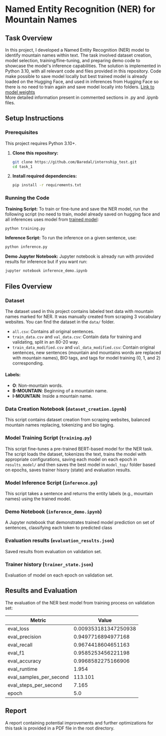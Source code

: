 # Named Entity Recognition (NER) for Mountain Names

## Task Overview
In this project, I developed a Named Entity Recognition (NER) model to identify mountain names within text. The task involved dataset creation, model selection, training/fine-tuning, and preparing demo code to showcase the model's inference capabilities. The solution is implemented in Python 3.10, with all relevant code and files provided in this repository. Code make possible to save model locally but best trained model is already loaded on the Hugging Face, and used in inferences from Hugging Face so there is no need to train again and save model locally into folders. [Link to model weights](https://huggingface.co/Darebal/mountain-names-ner/tree/main) <br>
More detailed information present in commented sections in .py and .ipynb files.

## Setup Instructions

### Prerequisites

This project requires Python 3.10+.

1. **Clone this repository:**
   ```bash
   git clone https://github.com/Baredal/internship_test.git
   cd task_1
   
2. **Install required dependencies:**
   ```bash
   pip install -r requirements.txt

### Running the Code
**Training Script:**
To train or fine-tune and save the NER model, run the following script (no need to train, model already saved on hugging face and all inferences uses model from [trained model](https://huggingface.co/Darebal/mountain-names-ner):
```bash
python training.py
```

**Inference Script:**
To run the inference on a given sentence, use:
```bash
python inference.py
```

**Demo Jupyter Notebook:**
Jupyter notebook is already run with provided results for inference but if you want run:
```bash
jupyter notebook inference_demo.ipynb
```
## Files Overview
### Dataset
The dataset used in this project contains labeled text data with mountain names marked for NER. It was manually created from scraping 3 vocabulary websites. You can find the dataset in the `data/` folder.

- `all.csv`: Contains all original sentences.
- `train_data.csv` and `val_data.csv`: Contain data for training and validating, split in an 80-20 way.
- `train_data_modified.csv` and `val_data_modified.csv`: Contain original sentences, new sentences (mountain and mountains words are replaced with mountain names), BIO tags, and tags for model training (0, 1, and 2) corresponding.

#### Labels:
- **O**: Non-mountain words.
- **B-MOUNTAIN**: Beginning of a mountain name.
- **I-MOUNTAIN**: Inside a mountain name.
  
### Data Creation Notebook (`dataset_creation.ipynb`)
This script contains dataset creation from scraping websites, balanced mountain names replacing, tokenizing and bio taging.

### Model Training Script (`training.py`)
This script fine-tunes a pre-trained BERT-based model for the NER task. The script loads the dataset, tokenizes the text, trains the model with appropriate configurations, saving each model on each epoch in `results_model/` and then saves the best model in `model_top/` folder based on epochs, saves trainer hisory (state) and evaluation results.

### Model Inference Script (`inference.py`)
This script takes a sentence and returns the entity labels (e.g., mountain names) using the trained model.

### Demo Notebook (`inference_demo.ipynb`)
A Jupyter notebook that demonstrates trained model prediction on set of sentences, classifying each token to predicted class

### Evaluation results (`evaluation_results.json`)
Saved results from evaluation on validation set.

### Trainer history (`trainer_state.json`)
Evaluation of model on each epoch on validation set.

## Results and Evaluation
The evaluation of the NER best model from training process on validation set:

| Metric                     | Value                     |
|----------------------------|---------------------------|
| eval_loss                  | 0.009353181347250938      |
| eval_precision             | 0.9497716894977168        |
| eval_recall                | 0.9674418604651163        |
| eval_f1                    | 0.9585253456221198        |
| eval_accuracy              | 0.9968582275166906        |
| eval_runtime               | 1.954                     |
| eval_samples_per_second    | 113.101                   |
| eval_steps_per_second      | 7.165                     |
| epoch                      | 5.0                       |


## Report
A report containing potential improvements and further optimizations for this task is provided in a PDF file in the root directory.


